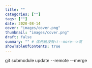 ```yaml
---
title: ""
categories: [""]
tags: [""]
date: 2020-08-14
cover: "images/cover.png"
thumbnail: "images/cover.png"
draft: false
summary: "" # 优先级没有<!--more-->高
showTableOfContents: true
---
```



git submodule update --remote --merge
